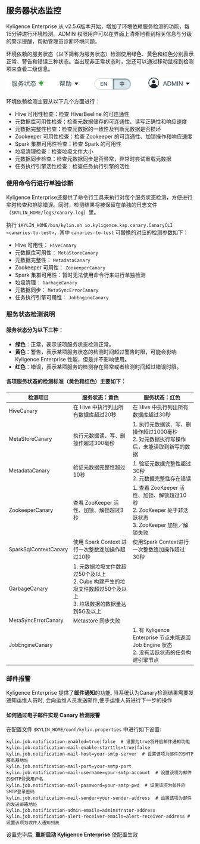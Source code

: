 ## 服务器状态监控
Kyligence Enterprise 从 v2.5.6版本开始，增加了环境依赖服务检测的功能，每15分钟进行环境检测。ADMIN 权限用户可以在界面上清晰地看到相关信息与分级的警示提醒，帮助管理员诊断环境问题。

环境依赖的服务状态（以下简称为服务状态）检测使用绿色、黄色和红色分别表示正常、警告和错误三种状态。当出现非正常状态时，您还可以通过移动鼠标到检测项来查看二级信息。

![服务状态检测](images/service_status.cn.png)

环境依赖检测主要从以下几个方面进行：

* Hive 可用性检查：检查 Hive/Beeline 的可连通性
* 元数据库可用性检查：检查元数据储存的可连通性、读写正确性和响应速度
* 元数据完整性检查：检查元数据的一致性及判断元数据是否损坏
* Zookeeper 可用性检查：检查 Zookeeper 的可连通性、加锁操作和响应速度
* Spark 集群可用性检查：检查 Spark 的可用性
* 垃圾清理检查：检查垃圾文件大小
* 元数据同步检查：检查元数据同步是否异常，异常时尝试重载元数据
* 任务执行引擎活性检查：检查任务执行引擎的活性




### 使用命令行进行单独诊断
Kyligence Enterprise还提供了命令行工具来执行对每个服务状态检测，方便进行实时检查和排除错误。同时，检测结果将被保留在单独的日志文件（`$KYLIN_HOME/logs/canary.log`）里。

执行 `$KYLIN_HOME/bin/kylin.sh io.kyligence.kap.canary.CanaryCLI <canaries-to-test>`，其中  <code>canaries-to-test</code> 可替换的对应的检测参数如下：

* Hive 可用性： <code>HiveCanary</code>
* 元数据库可用性： <code>MetaStoreCanary</code>
* 元数据完整性： <code>MetadataCanary</code>
* Zookeeper 可用性： <code>ZookeeperCanary</code>
* Spark 集群可用性：暂时无法使用命令行来进行单独检测
* 垃圾清理： <code>GarbageCanary</code>
* 元数据同步： <code>MetaSyncErrorCanary</code>
* 任务执行引擎可用性： <code>JobEngineCanary</code>




### 服务状态检测说明
#### 服务状态分为以下三种：

+ **绿色**：正常，表示该项服务状态检测正常。
+ **黄色**：警告，表示某项服务状态的检测时间超过警告时限，可能会影响 Kyligence Enterprise 性能，但是并不影响使用。
+ **红色**：错误，表示某项服务的检测存在异常或者检测时间超过错误时限。

#### 各项服务状态的检测标准（黄色和红色）主要如下：

| 检测项目              | 服务状态：黄色                                               | 服务状态：红色                                               |
| --------------------- | ------------------------------------------------------------ | ------------------------------------------------------------ |
| HiveCanary            | 在 Hive 中执行列出所有数据库超过20秒                         | 在 Hive 中执行列出所有数据库超过30秒                         |
| MetaStoreCanary       | 执行元数据读、写、删操作超过300毫秒                          | 1. 执行元数据读、写、删操作超过1000毫秒 <br />2. 对元数据执行写操作后，未能读取到新写的数据 |
| MetadataCanary        | 验证元数据完整性超过10秒                                     | 1. 验证元数据完整性超过30秒 <br />2. 元数据完整性存在错误    |
| ZookeeperCanary       | 查看 ZooKeeper 活性、加锁、解锁超过3秒                       | 1. 查看 ZooKeeper 活性、加锁、解锁超过10秒<br />2. ZooKeeper 处于非活跃状态<br />3. ZooKeeper 加锁／解锁失败 |
| SparkSqlContextCanary | 使用 Spark Context 进行一次整数连加操作超过10秒              | 使用Spark Context进行一次整数连加操作超过30秒                |
| GarbageCanary         | 1. 元数据垃圾文件数超过50个及以上 <br>2. Cube 构建产生的垃圾文件数超过50个及以上<br>3. 垃圾数据的数据量达到5G及以上 |                                                              |
| MetaSyncErrorCanary   | Metastore 同步失败                                           |                                                              |
| JobEngineCanary       |                                                              | 1. 有 Kyligence Enterprise 节点未能返回 Job Engine 状态 <br />2. 没有活跃状态的任务构建引擎节点 |



### 邮件报警

Kyligence Enterprise 提供了**邮件通知**的功能, 当系统认为Canary检测结果需要发通知运维人员时, 会向运维人员发送邮件,便于运维人员进行下一步的操作

#### 如何通过电子邮件实现 Canary 检测报警

在配置文件 `$KYLIN_HOME/conf/kylin.properties` 中进行如下设置:

```
kylin.job.notification-enabled=true|false  # 设置为true将开启邮件通知功能
kylin.job.notification-mail-enable-starttls=true|false
kylin.job.notification-mail-host=your-smtp-server  # 设置该项为邮件的SMTP服务器地址
kylin.job.notification-mail-port=your-smtp-port
kylin.job.notification-mail-username=your-smtp-account  # 设置该项为邮件的SMTP登录用户名
kylin.job.notification-mail-password=your-smtp-pwd  # 设置该项为邮件的SMTP登录密码
kylin.job.notification-mail-sender=your-sender-address  # 设置该项为邮件的发送邮箱地址
kylin.job.notification-admin-emails=adminstrator-address
kylin.job.notification-alert-receiver-emails=alert-receiver-address #设置该项为收件人通知列表
```

设置完毕后, **重新启动 Kyligence Enterprise** 使配置生效
